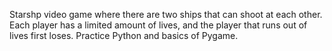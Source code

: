 Starshp video game where there are two ships that can shoot at each other. Each player has a limited amount of lives, and the player that runs out of lives first loses. Practice Python and basics of Pygame. 

